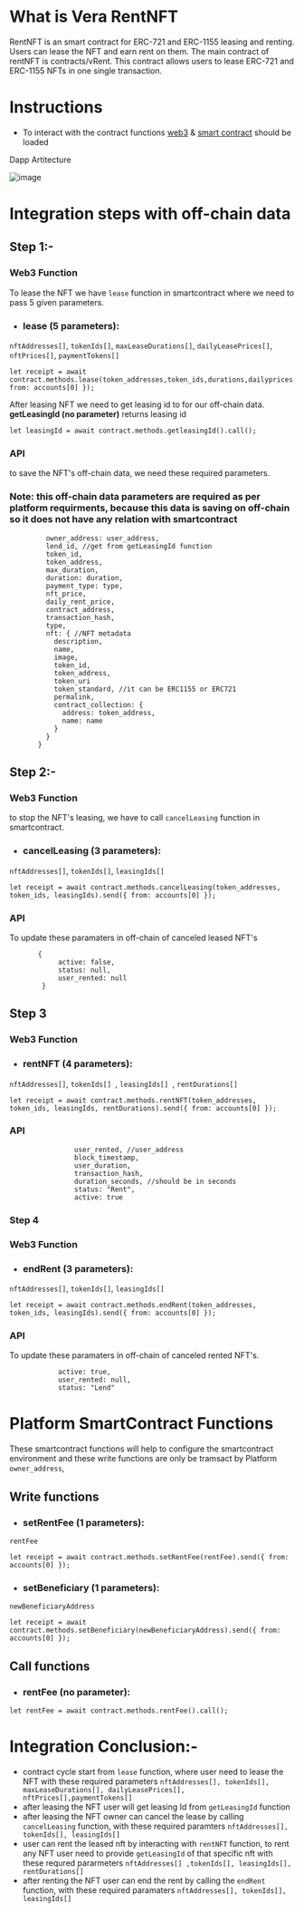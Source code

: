 

# What is Vera RentNFT

RentNFT is an smart contract for ERC-721 and ERC-1155 leasing and renting. Users can lease the NFT and earn rent on them. The main contract of rentNFT is contracts/vRent. This contract allows users to lease ERC-721 and ERC-1155 NFTs in one single transaction.

# Instructions
- To interact with the contract functions [web3](https://github.com/ChainSafe/web3.js) & [smart contract](https://www.ibm.com/topics/smart-contracts) should be loaded

Dapp Artitecture 

![image](https://user-images.githubusercontent.com/38735197/162038147-5e18ace0-9fae-437e-b0ec-97dfc1e5cdf6.png)


# Integration steps with off-chain data

## Step 1:-
### Web3 Function
 To lease the NFT we have `lease` function in smartcontract where we need to pass 5 given parameters.
- ### lease (5 parameters):
```nftAddresses[]```,
```tokenIds[]```,
```maxLeaseDurations[]```,
```dailyLeasePrices[]```,
```nftPrices[]```,
```paymentTokens[]```

```
let receipt = await contract.methods.lease(token_addresses,token_ids,durations,dailyprices,nftPrices,paymentTypes).send({ from: accounts[0] });

```
After leasing NFT we need to get leasing id to for our off-chain data.
**getLeasingId (no parameter)** returns leasing id 
```
let leasingId = await contract.methods.getleasingId().call();
```
### API
to save the NFT's off-chain data, we need these required parameters.

 ### Note: this off-chain data parameters are required as per platform requirments, because this data is saving on off-chain so it does not have any relation with smartcontract
 ```  {
          owner_address: user_address,
          lend_id, //get from getLeasingId function 
          token_id,
          token_address,
          max_duration,
          duration: duration,
          payment_type: type,
          nft_price,
          daily_rent_price,
          contract_address,
          transaction_hash,
          type,
          nft: { //NFT metadata
            description,
            name,
            image,
            token_id,
            token_address,
            token_uri
            token_standard, //it can be ERC1155 or ERC721
            permalink,
            contract_collection: {
              address: token_address,
              name: name
            }
          }
        }
```

## Step 2:-

### Web3 Function
to stop the NFT's leasing, we have to call `cancelLeasing` function in smartcontract.

- ### cancelLeasing (3 parameters):
```nftAddresses[]```,
```tokenIds[]```,
```leasingIds[]```
 ```
let receipt = await contract.methods.cancelLeasing(token_addresses, token_ids, leasingIds).send({ from: accounts[0] });
```
### API
To update these paramaters in off-chain of canceled leased NFT's
```
       {
            active: false,
            status: null,
            user_rented: null
        }
```


## Step 3

### Web3 Function

- ### rentNFT (4 parameters):
```nftAddresses[]```,
```tokenIds[] ```,
```leasingIds[] ```,
```rentDurations[] ```
```
let receipt = await contract.methods.rentNFT(token_addresses, token_ids, leasingIds, rentDurations).send({ from: accounts[0] });
```

### API

```
                user_rented, //user_address
                block_timestamp, 
                user_duration,
                transaction_hash,
                duration_seconds, //should be in seconds
                status: "Rent",
                active: true
```
### Step 4

### Web3 Function
- ### endRent (3 parameters):
```nftAddresses[]```,
```tokenIds[]```,
```leasingIds[]```
```
let receipt = await contract.methods.endRent(token_addresses, token_ids, leasingIds).send({ from: accounts[0] });
```
### API
To update these paramaters in off-chain of canceled rented NFT's.

```
            active: true,
            user_rented: null,
            status: "Lend"
```

# Platform SmartContract Functions
These smartcontract functions will help to configure the smartcontract environment and these write functions are only be tramsact by Platform `owner_address`, 

## Write functions

- ### setRentFee (1 parameters):
```rentFee```
```
let receipt = await contract.methods.setRentFee(rentFee).send({ from: accounts[0] });
```

- ### setBeneficiary (1 parameters):
```newBeneficiaryAddress```
```
let receipt = await contract.methods.setBeneficiary(newBeneficiaryAddress).send({ from: accounts[0] });
```

## Call functions

- ### rentFee (no parameter):
```
let rentFee = await contract.methods.rentFee().call();
```


# Integration Conclusion:-

- contract cycle start from ``lease`` function, where user need to lease the NFT with these required parameters  ```nftAddresses[], tokenIds[], maxLeaseDurations[], dailyLeasePrices[], nftPrices[],paymentTokens[]```
- after leasing the NFT user will get leasing Id from ```getLeasingId``` function
- after leasing the NFT owner can cancel the lease by calling ```cancelLeasing``` function, with these required paramters ```nftAddresses[], tokenIds[], leasingIds[]```
- user can rent the leased nft by interacting with ```rentNFT``` function, to rent any NFT user need to provide ```getLeasingId``` of that specific nft with these requred pararmeters ```nftAddresses[] ,tokenIds[], leasingIds[], rentDurations[] ```
- after renting the NFT user can end the rent by calling the ```endRent``` function, with these required paramaters ```nftAddresses[], tokenIds[], leasingIds[]```


